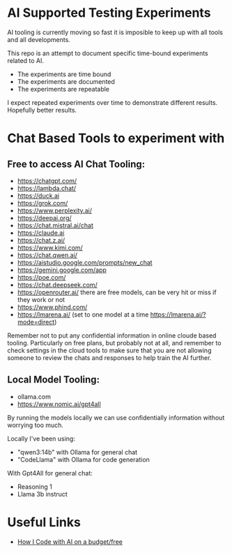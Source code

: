 # AI Supported Testing Experiments

AI tooling is currently moving so fast it is imposible to keep up with all tools and all developments.

This repo is an attempt to document specific time-bound experiments related to AI.

- The experiments are time bound
- The experiments are documented
- The experiments are repeatable

I expect repeated experiments over time to demonstrate different results. Hopefully better results.


# Chat Based Tools to experiment with

## Free to access AI Chat Tooling:

- https://chatgpt.com/
- https://lambda.chat/
- https://duck.ai
- https://grok.com/ 
- https://www.perplexity.ai/
- https://deepai.org/
- https://chat.mistral.ai/chat
- https://claude.ai
- https://chat.z.ai/
- https://www.kimi.com/
- https://chat.qwen.ai/
- https://aistudio.google.com/prompts/new_chat
- https://gemini.google.com/app
- https://poe.com/
- https://chat.deepseek.com/
- https://openrouter.ai/ there are free models, can be very hit or miss if they work or not
- https://www.phind.com/
- https://lmarena.ai/ (set to one model at a time https://lmarena.ai/?mode=direct)


Remember not to put any confidential information in online cloude based tooling. Particularly on free plans, but probably not at all, and remember to check settings in the cloud tools to make sure that you are not allowing someone to review the chats and responses to help train the AI further.

## Local Model Tooling:

- ollama.com
- https://www.nomic.ai/gpt4all

By running the models locally we can use confidentially information without worrying too much.

Locally I've been using:

- "qwen3:14b" with Ollama for general chat
- "CodeLlama" with Ollama for code generation

With Gpt4All for general chat:

- Reasoning 1
- Llama 3b instruct


# Useful Links

- [How I Code with AI on a budget/free](https://wuu73.org/blog/aiguide1.html)